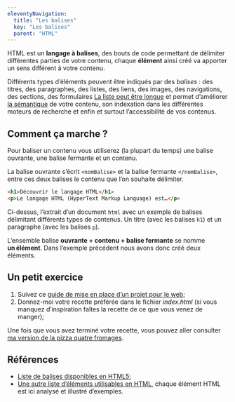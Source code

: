 ```yaml
---
eleventyNavigation:
  title: "Les balises"
  key: "Les balises"
  parent: "HTML"
---
```


HTML est un **langage à balises**, des bouts de code permettant de délimiter différentes parties de votre contenu, chaque **élément** ainsi créé va apporter un sens différent à votre contenu.

Différents types d’éléments peuvent être indiqués par des *balises* : des titres, des paragraphes, des listes, des liens, des images, des navigations, des sections, des formulaires [La liste peut être longue](http://html5doctor.com/element-index/) et permet d’améliorer [la sémantique](https://fr.wikipedia.org/wiki/HTML_s%C3%A9mantique) de votre contenu, son indexation dans les différentes moteurs de recherche et enfin et surtout l’accessibilité de vos contenus.

## Comment ça marche ?

Pour baliser un contenu vous utiliserez (la plupart du temps) une balise ouvrante, une balise fermante et un contenu.

La balise ouvrante s’écrit `<nomBalise>` et la balise fermante `</nomBalise>`, entre ces deux balises le contenu que l’on souhaite délimiter.

``` html
<h1>Découvrir le langage HTML</h1>
<p>Le langage HTML (HyperText Markup Language) est…</p>
```

Ci-dessus, l’extrait d’un document `html` avec un exemple de balises délimitant différents types de contenus. Un titre (avec les balises `h1`) et un paragraphe (avec les balises `p`).

L’ensemble balise **ouvrante + contenu + balise fermante** se nomme **un élément**. Dans l’exemple précédent nous avons donc créé deux éléments.
## Un petit exercice

1. Suivez ce [guide de mise en place d’un projet pour le web](../../pratique/nouveau-projet);
2. Donnez-moi votre recette préférée dans le fichier *index.html* (si vous manquez d’inspiration faîtes la recette de ce que vous venez de manger);


Une fois que vous avez terminé votre recette, vous pouvez aller consulter [ma version de la pizza quatre fromages](../recette).

## Références

- [Liste de balises disponibles en HTML5](https://developer.mozilla.org/fr/docs/Web/HTML/Element);
- [Une autre liste d’éléments utilisables en HTML](http://html5doctor.com/element-index/), chaque élément HTML est ici analysé et illustré d’exemples.

